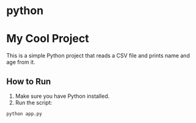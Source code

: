 # python
# My Cool Project

This is a simple Python project that reads a CSV file and prints name and age from it.

## How to Run

1. Make sure you have Python installed.
2. Run the script:

```bash
python app.py
